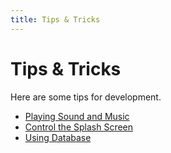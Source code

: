 ```yaml
---
title: Tips & Tricks
---
```


# Tips & Tricks

Here are some tips for development.

- [Playing Sound and Music](media)
- [Control the Splash Screen](splashscreen)
- [Using Database](database)